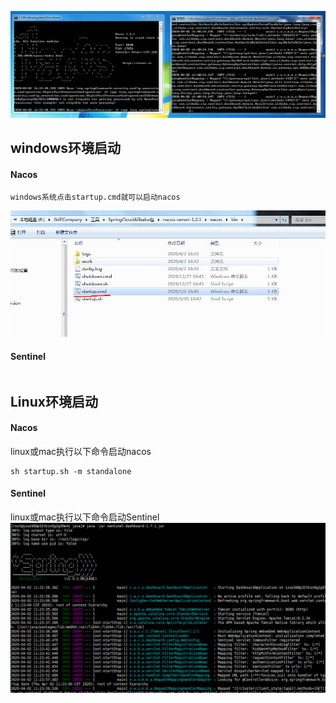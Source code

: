 ![img](/static/image/微信截图_20200402164147.png)

## windows环境启动

#### Nacos

```
windows系统点击startup.cmd就可以启动nacos
```

![img](/static/image/微信截图_20200402164441.png)

#### Sentinel

```

```
## Linux环境启动
#### Nacos
linux或mac执行以下命令启动nacos


```
sh startup.sh -m standalone
```

#### Sentinel
linux或mac执行以下命令启动Sentinel
![img](/static/image/微信截图_20200402112417.png)
